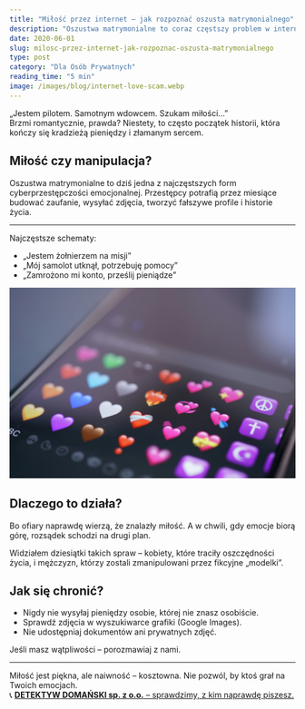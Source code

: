 ```yaml
---
title: "Miłość przez internet – jak rozpoznać oszusta matrymonialnego"
description: "Oszustwa matrymonialne to coraz częstszy problem w internecie. Dowiedz się, jak rozpoznać oszusta, który buduje fałszywą miłość, by wyłudzić Twoje pieniądze."
date: 2020-06-01
slug: milosc-przez-internet-jak-rozpoznac-oszusta-matrymonialnego
type: post
category: "Dla Osób Prywatnych"
reading_time: "5 min"
image: /images/blog/internet-love-scam.webp
---
```


„Jestem pilotem. Samotnym wdowcem. Szukam miłości…”  
Brzmi romantycznie, prawda? Niestety, to często początek historii, która kończy się kradzieżą pieniędzy i złamanym sercem.

## Miłość czy manipulacja?

Oszustwa matrymonialne to dziś jedna z najczęstszych form cyberprzestępczości emocjonalnej. Przestępcy potrafią przez miesiące budować zaufanie, wysyłać zdjęcia, tworzyć fałszywe profile i historie życia.

---

Najczęstsze schematy:

- „Jestem żołnierzem na misji”
- „Mój samolot utknął, potrzebuję pomocy”
- „Zamrożono mi konto, prześlij pieniądze”

![Ekran telefonu z emotikonami symbolizującymi miłość.](/images/blog/internet-love-scam.webp)

## Dlaczego to działa?

Bo ofiary naprawdę wierzą, że znalazły miłość. A w chwili, gdy emocje biorą górę, rozsądek schodzi na drugi plan. 

Widziałem dziesiątki takich spraw – kobiety, które traciły oszczędności życia, i mężczyzn, którzy zostali zmanipulowani przez fikcyjne „modelki”.

## Jak się chronić?

- Nigdy nie wysyłaj pieniędzy osobie, której nie znasz osobiście.
- Sprawdź zdjęcia w wyszukiwarce grafiki (Google Images).
- Nie udostępniaj dokumentów ani prywatnych zdjęć.

Jeśli masz wątpliwości – porozmawiaj z nami.

---

Miłość jest piękna, ale naiwność – kosztowna. Nie pozwól, by ktoś grał na Twoich emocjach.  
📞 [**DETEKTYW DOMAŃSKI sp. z o.o.** – sprawdzimy, z kim naprawdę piszesz.](/kontakt/)

